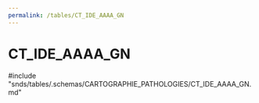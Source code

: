 ```yaml
---
permalink: /tables/CT_IDE_AAAA_GN
---
```

# CT\_IDE\_AAAA\_GN
<!-- SPDX-License-Identifier: MPL-2.0 -->

<!-- ATTENTION : Ne pas supprimer ou modifier la ligne ci-dessous -->
#include "snds/tables/.schemas/CARTOGRAPHIE_PATHOLOGIES/CT_IDE_AAAA_GN.md"
<!-- ATTENTION : Ne pas supprimer ou modifier la ligne ci-dessus -->
